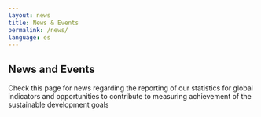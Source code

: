 ```yaml
---
layout: news
title: News & Events
permalink: /news/
language: es
---
```


## News and Events
Check this page for news regarding the reporting of our statistics for global indicators and opportunities to contribute to measuring achievement of the sustainable development goals
